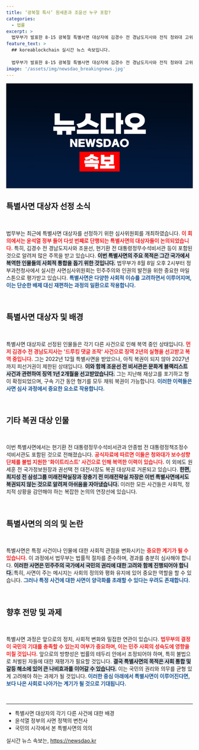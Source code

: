 ```yaml
---
title: ‘광복절 특사’ 원세훈과 조윤선 누구 포함?
categories:
  - 법률
excerpt: >
  법무부가 발표한 8·15 광복절 특별사면 대상자에 김경수 전 경남도지사와 전직 청와대 고위관계자들이 포함되었습니다. 이들은 과거 사건으로 유죄 판결을 받은 이력이 있으며, 이번 사면이 정치적 파장을 일으킬지 주목됩니다.
feature_text: >
  ## koreablockchain 실시간 뉴스 속보입니다.

  법무부가 발표한 8·15 광복절 특별사면 대상자에 김경수 전 경남도지사와 전직 청와대 고위관계자들이 포함되었습니다. 이들은 과거 사건으로 유죄 판결을 받은 이력이 있으며, 이번 사면이 정치적 파장을 일으킬지 주목됩니다.
image: '/assets/img/newsdao_breakingnews.jpg'
---
```


<p><img src="/assets/img/newsdao_breakingnews.jpg" alt="koreablockchain 속보" /></p>

<h2 data-ke-size="size26">특별사면 대상자 선정 소식</h2>

<p data-ke-size="size16">&nbsp;</p>

<p>법무부는 최근에 특별사면 대상자를 선정하기 위한 심사위원회를 개최하였습니다. <b><span style="color: #ee2323;">이 회의에서는 윤석열 정부 들어 다섯 번째로 단행되는 특별사면의 대상자들이 논의되었습니다.</span></b>  특히, 김경수 전 경남도지사와 조윤선, 현기환 전 대통령정무수석비서관 등이 포함된 것으로 알려져 많은 주목을 받고 있습니다. <b><span style="background-color: #21538527;">이번 특별사면의 주요 목적은 그간 국가에서 복역한 인물들의 사회적 통합을 돕기 위한 것입니다.</span></b> 법무부가 8월 8일 오후 2시부터 정부과천청사에서 실시한 사면심사위원회는 민주주의와 인권의 발전을 위한 중요한 마일스톤으로 평가받고 있습니다. <b><span style="color: #1a5490;">특별사면은 다양한 사회적 이슈를 고려하면서 이루어지며, 이는 단순한 배제 대신 재편하는 과정의 일환으로 작용합니다.</span></b></p>

<p data-ke-size="size16">&nbsp;</p>

<h2 data-ke-size="size26">특별사면 대상자 및 배경</h2>

<p data-ke-size="size16">&nbsp;</p>

<p>특별사면 대상자로 선정된 인물들은 각기 다른 사건으로 인해 복역 중인 상태입니다. <b><span style="color: #ee2323;">먼저 김경수 전 경남도지사는 '드루킹 댓글 조작' 사건으로 징역 2년의 실형을 선고받고 복역 중입니다.</span></b> 그는 2022년 12월 특별사면을 받았으나, 아직 복권이 되지 않아 2027년까지 피선거권이 제한된 상태입니다. <b><span style="background-color: #21538527;">이와 함께 조윤선 전 비서관은 문화계 블랙리스트 사건과 관련하여 징역 1년 2개월을 선고받았습니다.</span></b> 그는 지난해 재상고를 포기하고 형이 확정되었으며, 구속 기간 동안 형기를 모두 채워 복권이 가능합니다. <b><span style="color: #1a5490;">이러한 이력들은 사면 심사 과정에서 중요한 요소로 작용합니다.</span></b></p>

<p data-ke-size="size16">&nbsp;</p>

<h2 data-ke-size="size26">기타 복권 대상 인물</h2>

<p data-ke-size="size16">&nbsp;</p>

<p>이번 특별사면에서는 현기환 전 대통령정무수석비서관과 안종범 전 대통령정책조정수석비서관도 포함된 것으로 전해졌습니다. <b><span style="color: #ee2323;">공식자료에 따르면 이들은 청와대가 보수성향 단체를 불법 지원한 '화이트리스트' 사건으로 인해 복역한 이력이 있습니다.</span></b> 이 외에도 원세훈 전 국가정보원장과 권선택 전 대전시장도 복권 대상자로 거론되고 있습니다. <b><span style="background-color: #21538527;">한편, 최지성 전 삼성그룹 미래전략실장과 장충기 전 미래전략실 차장은 이번 특별사면에서도 복권되지 않는 것으로 알려져 아쉬움을 자아냈습니다.</span></b> 이러한 모든 사건들은 사회적, 정치적 상황을 감안해야 하는 복잡한 논의의 연장선에 있습니다.</p>

<p data-ke-size="size16">&nbsp;</p>

<h2 data-ke-size="size26">특별사면의 의의 및 논란</h2>

<p data-ke-size="size16">&nbsp;</p>

<p>특별사면은 특정 사건이나 인물에 대한 사회적 관점을 변화시키는 <b><span style="color: #ee2323;">중요한 계기가 될 수 있습니다.</span></b> 이 과정에서 법무부는 법률적 절차를 준수하며, 경과를 충분히 심사해야 합니다. <b><span style="background-color: #21538527;">이러한 사면은 민주주의 국가에서 국민의 권리에 대한 고려와 함께 진행되어야 합니다. </span></b> 특히, 사면이 주는 메시지는 사회의 정의와 평화 유지에 있어 중요한 역할을 할 수 있습니다. <b><span style="color: #1a5490;">그러나 특정 사건에 대한 사면이 양극화를 초래할 수 있다는 우려도 존재합니다.</span></b></p>

<p data-ke-size="size16">&nbsp;</p>

<h2 data-ke-size="size26">향후 전망 및 과제</h2>

<p data-ke-size="size16">&nbsp;</p>

<p>특별사면 과정은 앞으로의 정치, 사회적 변화와 밀접한 연관이 있습니다. <b><span style="color: #ee2323;">법무부의 결정이 국민의 기대를 충족할 수 있는지 여부가 중요하며, 이는 민주 사회의 성숙도에 영향을 미칠 것입니다.</span></b> 앞으로의 방향성은 법률의 테두리 안에서 조정되어야 하며, 특히 불법으로 처벌된 자들에 대한 재평가가 필요할 것입니다. <b><span style="background-color: #21538527;">결국 특별사면의 목적은 사회 통합 및 갈등 해소에 있어 큰 나비효과를 이어갈 수 있습니다.</span></b> 이는 국민의 권리와 의무를 균형 있게 고려해야 하는 과제가 될 것입니다. <b><span style="color: #1a5490;">이러한 중심 아래에서 특별사면이 이루어진다면, 보다 나은 사회로 나아가는 계기가 될 것으로 기대됩니다.</span></b></p>

<p data-ke-size="size16">&nbsp;</p>

<hr />

<ul>
    <li>특별사면 대상자의 각기 다른 사건에 대한 배경</li>
    <li>윤석열 정부의 사면 정책의 변천사</li>
    <li>국민의 시각에서 본 특별사면의 의의</li>
</ul>
실시간 뉴스 속보는, <a href="https://newsdao.kr" rel="dofollow">https://newsdao.kr</a>


